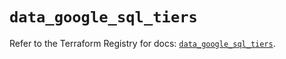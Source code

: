 # `data_google_sql_tiers`

Refer to the Terraform Registry for docs: [`data_google_sql_tiers`](https://registry.terraform.io/providers/hashicorp/google/6.6.0/docs/data-sources/sql_tiers).
